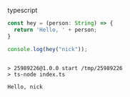 typescript

``` ts
const hey = (person: String) => {
  return 'Hello, ' + person;
}

console.log(hey("nick"));
```

``` markdown-code-runner output

> 25989226@1.0.0 start /tmp/25989226
> ts-node index.ts

Hello, nick
```

